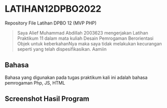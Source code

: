 # LATIHAN12DPBO2022
Repository File Latihan DPBO 12 (MVP PHP)

>Saya Alief Muhammad Abdillah 2003623 mengerjakan Latihan Praktikum 11 dalam mata kuliah Desain Pemrogaman Berorientasi Objek untuk keberkahanNya maka saya tidak melakukan kecurangan seperti yang telah dispesifikasikan. Aamiin

## Bahasa
Bahasa yang digunakan pada tugas praktikum kali ini adalah bahasa pemrogaman Php, JS, HTML

## Screenshot Hasil Program
